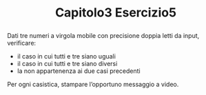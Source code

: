 # <p align=center> Capitolo3 Esercizio5 </p>
Dati tre numeri a virgola mobile con precisione doppia letti da input, verificare: <br>
- il caso in cui tutti e tre siano uguali
- il caso in cui tutti e tre siano diversi
- la non appartenenza ai due casi precedenti

Per ogni casistica, stampare l’opportuno messaggio a video.